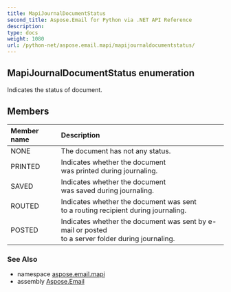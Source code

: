 ```yaml
---
title: MapiJournalDocumentStatus
second_title: Aspose.Email for Python via .NET API Reference
description: 
type: docs
weight: 1080
url: /python-net/aspose.email.mapi/mapijournaldocumentstatus/
---
```


## MapiJournalDocumentStatus enumeration

Indicates the status of document.

## Members
| Member name | Description |
| :- | :- |
|NONE|The document has not any status.|
|PRINTED|Indicates whether the document <br/>            was printed during journaling.|
|SAVED|Indicates whether the document <br/>            was saved during journaling.|
|ROUTED|Indicates whether the document was sent <br/>            to a routing recipient during journaling.|
|POSTED|Indicates whether the document was sent by e-mail or posted <br/>            to a server folder during journaling.|

### See Also

* namespace [aspose.email.mapi](/email/python-net/aspose.email.mapi/)
* assembly [Aspose.Email](/email/python-net/)

